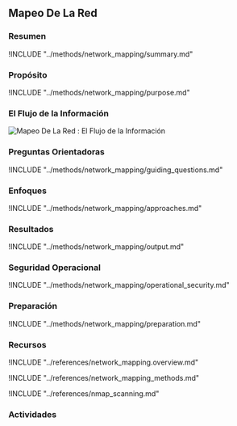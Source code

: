 ## Mapeo De La Red

### Resumen

!INCLUDE "../methods/network_mapping/summary.md"

### Propósito

!INCLUDE "../methods/network_mapping/purpose.md"

### El Flujo de la Información

![Mapeo De La Red : El Flujo de la Información](images/info_flows/network_mapping.svg)

### Preguntas Orientadoras

!INCLUDE "../methods/network_mapping/guiding_questions.md"

### Enfoques

!INCLUDE "../methods/network_mapping/approaches.md"

### Resultados
!INCLUDE "../methods/network_mapping/output.md"

### Seguridad Operacional
!INCLUDE "../methods/network_mapping/operational_security.md"

### Preparación
!INCLUDE "../methods/network_mapping/preparation.md"





### Recursos
<div class="greybox">
!INCLUDE "../references/network_mapping.overview.md"

!INCLUDE "../references/network_mapping_methods.md"

!INCLUDE "../references/nmap_scanning.md"

</div>

### Actividades